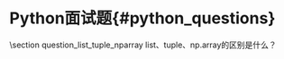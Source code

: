 Python面试题{#python_questions}
==============================

\section question_list_tuple_nparray list、tuple、np.array的区别是什么？